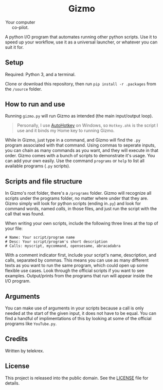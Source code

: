 <h1 align="center" style="margin-top: -10px"> Gizmo </h1>
<p align="center" style="width: 100;">
  Your computer co-pilot.<br>
</p>
A python I/O program that automates running other python scripts. Use it to speed up your workflow, use it as a universal launcher, or whatever you can suit it for.

## Setup
Required: Python 3, and a terminal.

Clone or download this repository, then run `pip install -r .packages` from the `/source` folder.

## How to run and use
Running `gizmo.py` will run Gizmo as intended (the main input/output loop).

> Personally, I use [AutoHotkey](https://www.autohotkey.com/) on Windows, so `Hotkey.ahk` is the script I use and it binds my Home key to running Gizmo.

While in Gizmo, just type in a command, and Gizmo will find the `.py` program associated with that command. Using commas to seperate inputs, you can chain as many commands as you want, and they will execute in that order. Gizmo comes with a bunch of scripts to demonstrate it's usage. You can add your own easily. Use the command `programs` or `help` to list all available programs (`.py` scripts).

## Scripts and file structure
In Gizmo's root folder, there's a `/programs` folder. Gizmo will recognize all scripts under the programs folder, no matter where under that they are. Gizmo simply will look for python scripts (ending in`.py`) and look for command words, named *calls*, in those files, and just run the script with the call that was found.  

When writing your own scripts, include the following three lines at the top of your file:  
```
# Name: Your script/program name
# Desc: Your script/program's short description
# Calls: myscript, mycommand, opensesame, abracadabra
```
With a comment indicator first, include your script's name, description, and calls, separated by commas. This means you can use as many different texts as you want to run the same program, which could open up some flexible use cases. Look through the official scripts if you want to see examples. Output/prints from the programs that run will appear inside the I/O program.

## Arguments
You can make use of arguments in your scripts because a call is only needed at the start of the given input, it does not have to be equal. You can find a handful of implimentations of this by looking at some of the official programs like `YouTube.py`.

## Credits
Written by telekrex.

## License
This project is released into the public domain. See the [LICENSE](LICENSE) file for details.